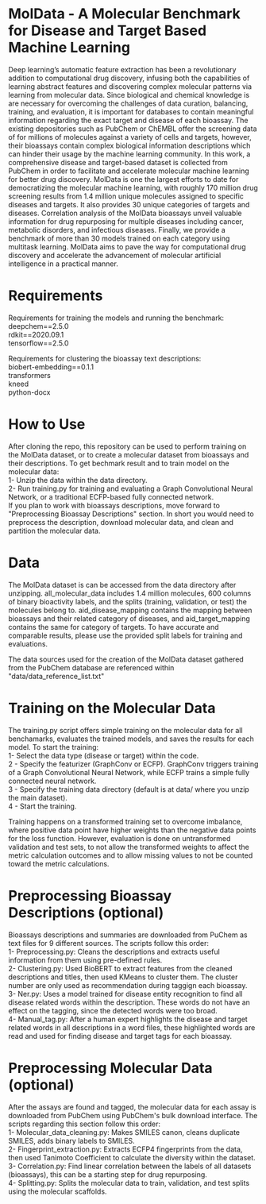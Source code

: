 # MolData - A Molecular Benchmark for Disease and Target Based Machine Learning

Deep learning’s automatic feature extraction has been a revolutionary addition to computational drug discovery, infusing both the capabilities of learning abstract features and discovering complex molecular patterns via learning from molecular data. Since biological and chemical knowledge is are necessary for overcoming the challenges of data curation, balancing, training, and evaluation, it is important for databases to contain meaningful information regarding the exact target and disease of each bioassay. The existing depositories such as PubChem or ChEMBL offer the screening data of for millions of molecules against a variety of cells and targets, however, their bioassays contain complex biological information descriptions which can hinder their usage by the machine learning community. In this work, a comprehensive disease and target-based dataset is collected from PubChem in order to facilitate and accelerate molecular machine learning for better drug discovery. MolData is one the largest efforts to date for democratizing the molecular machine learning, with roughly 170 million drug screening results from 1.4 million unique molecules assigned to specific diseases and targets. It also provides 30 unique categories of targets and diseases. Correlation analysis of the MolData bioassays unveil valuable information for drug repurposing for multiple diseases including cancer, metabolic disorders, and infectious diseases. Finally, we provide a benchmark of more than 30 models trained on each category using multitask learning. MolData aims to pave the way for computational drug discovery and accelerate the advancement of molecular artificial intelligence in a practical manner.

# Requirements
Requirements for training the models and running the benchmark:\
deepchem==2.5.0\
rdkit==2020.09.1\
tensorflow==2.5.0

Requirements for clustering the bioassay text descriptions:\
biobert-embedding==0.1.1\
transformers\
kneed\
python-docx

# How to Use
After cloning the repo, this repository can be used to perform training on the MolData dataset, or to create a molecular dataset from bioassays and their descriptions. To get bechmark result and to train model on the molecular data:\
1- Unzip the data within the data directory.\
2- Run training.py for training and evaluating a Graph Convolutional Neural Network, or a traditional ECFP-based fully connected network.\
If you plan to work with bioassays descriptions, move forward to "Preprocessing Bioassay Descriptions" section. In short you would need to preprocess the description, download molecular data, and clean and partition the molecular data.

# Data
The MolData dataset is can be accessed from the data directory after unzipping. all_molecular_data includes 1.4 million molecules, 600 columns of binary bioactivity labels, and the splits (training, validation, or test) the molecules belong to. aid_disease_mapping contains the mapping between bioassays and their related category of diseases, and aid_target_mapping contains the same for category of targets. To have accurate and comparable results, please use the provided split labels for training and evaluations.

The data sources used for the creation of the MolData dataset gathered from the PubChem database are referenced within "data/data_reference_list.txt"

# Training on the Molecular Data
The training.py script offers simple training on the molecular data for all benchamarks, evaluates the trained models, and saves the results for each model. To start the training:\
1- Select the data type (disease or target) within the code.\
2 - Specify the featurizer (GraphConv or ECFP). GraphConv triggers training of a Graph Convolutional Neural Network, while ECFP trains a simple fully connected neural network.\
3 - Specify the training data directory (default is at data/ where you unzip the main dataset).\
4 - Start the training.

Training happens on a transformed training set to overcome imbalance, where positive data point have higher weights than the negative data points for the loss function. However, evaluation is done on untransformed validation and test sets, to not allow the transformed weights to affect the metric calculation outcomes and to allow missing values to not be counted toward the metric calculations.

# Preprocessing Bioassay Descriptions (optional)
Bioassays descriptions and summaries are downloaded from PuChem as text files for 9 different sources. The scripts follow this order:\
1- Preprocessing.py: Cleans the descriptions and extracts useful information from them using pre-defined rules.\
2- Clustering.py: Used BioBERT to extract features from the cleaned descriptions and titles, then used KMeans to cluster them. The cluster number are only used as recommendation during taggign each bioassay.\
3- Ner.py: Uses  a model trained for disease entity recognition to find all disease related words within the description. These words do not have an effect on the tagging, since the detected words were too broad.\
4- Manual_tag.py: After a human expert highlights the disease and target related words in all descriptions in a word files, these highlighted words are read and used for finding disease and target tags for each bioassay.

# Preprocessing Molecular Data (optional)
After the assays are found and tagged, the molecular data for each assay is downloaded from PubChem using PubChem's bulk download interface. The scripts regarding this section follow this order:\
1- Molecular_data_cleaning.py: Makes SMILES canon, cleans duplicate SMILES, adds binary labels to SMILES.\
2- Fingerprint_extraction.py: Extracts ECFP4 fingerprints from the data, then used Tanimoto Coefficient to calculate the diversity within the dataset.\
3- Correlation.py: Find linear correlation between the labels of all datasets (bioassays), this can be a starting step for drug repurposing.\
4- Splitting.py: Splits the molecular data to train, validation, and test splits using the molecular scaffolds.
